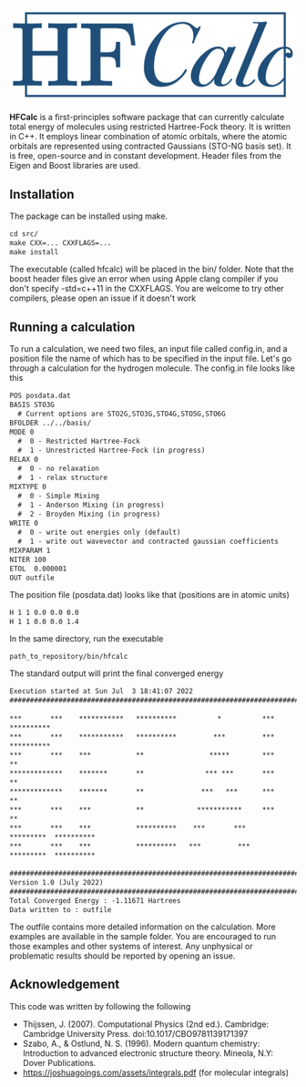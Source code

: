 <img src="docs/HFCalc.png"></img>

<b>HFCalc</b> is a first-principles software package that can currently calculate total energy of molecules using restricted Hartree-Fock theory. It is written in C++. It employs linear combination of atomic orbitals, where the atomic orbitals are represented using contracted Gaussians (STO-NG basis set). It is free, open-source and in constant development. Header files from the Eigen and Boost libraries are used.

## Installation

The package can be installed using make.
```
cd src/
make CXX=... CXXFLAGS=...
make install
```
The executable (called hfcalc) will be placed in the bin/ folder. Note that the boost header files give an error when using Apple clang compiler if you don't specify -std=c++11 in the CXXFLAGS. You are welcome to try other compilers, please open an issue if it doesn't work

## Running a calculation

To run a calculation, we need two files, an input file called config.in, and a position file the name of which has to be specified in the input file. Let's go through a calculation for the hydrogen molecule. The config.in file looks like this
```
POS posdata.dat
BASIS STO3G
  # Current options are STO2G,STO3G,STO4G,STO5G,STO6G  
BFOLDER ../../basis/
MODE 0
  #  0 - Restricted Hartree-Fock
  #  1 - Unrestricted Hartree-Fock (in progress)
RELAX 0
  #  0 - no relaxation
  #  1 - relax structure
MIXTYPE 0
  #  0 - Simple Mixing
  #  1 - Anderson Mixing (in progress)
  #  2 - Broyden Mixing (in progress)
WRITE 0
  #  0 - write out energies only (default)
  #  1 - write out wavevector and contracted gaussian coefficients
MIXPARAM 1
NITER 100
ETOL  0.000001
OUT outfile
```
The position file (posdata.dat) looks like that (positions are in atomic units)
```
H 1 1 0.0 0.0 0.0  
H 1 1 0.0 0.0 1.4 
```
In the same directory, run the executable
```
path_to_repository/bin/hfcalc
```
The standard output will print the final converged energy
```
Execution started at Sun Jul  3 18:41:07 2022
###################################################################################

***       ***    ***********   **********          *          ***        **********
***       ***    ***********   **********         ***         ***        **********
***       ***    ***           **                *****        ***        **
*************    *******       **               *** ***       ***        **
*************    *******       **              ***   ***      ***        **
***       ***    ***           **             ***********     ***        **
***       ***    ***           **********    ***       ***    *********  **********
***       ***    ***           **********   ***         ***   *********  **********

###################################################################################
Version 1.0 (July 2022)
###################################################################################
Total Converged Energy : -1.11671 Hartrees
Data written to : outfile
```
The outfile contains more detailed information on the calculation. More examples are available in the sample folder. You are encouraged to run those examples and other systems of interest. Any unphysical or problematic results should be reported by opening an issue.

## Acknowledgement

This code was written by following the following
 * Thijssen, J. (2007). Computational Physics (2nd ed.). Cambridge: Cambridge University Press. doi:10.1017/CBO9781139171397
 * Szabo, A., & Ostlund, N. S. (1996). Modern quantum chemistry: Introduction to advanced electronic structure theory. Mineola, N.Y: Dover Publications.
 * https://joshuagoings.com/assets/integrals.pdf (for molecular integrals)
